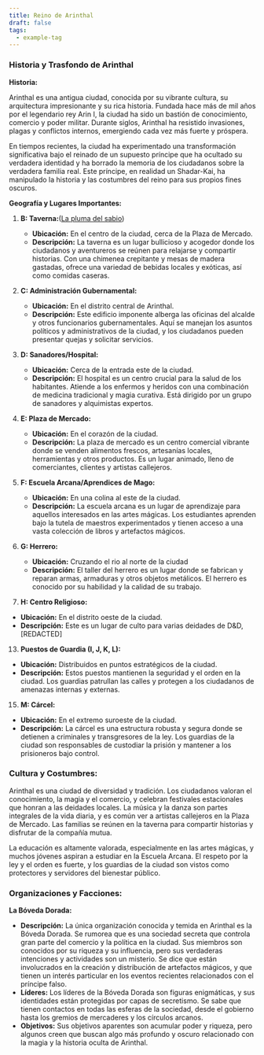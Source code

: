 ```yaml
---
title: Reino de Arinthal
draft: false
tags:
  - example-tag
---
```

 
### Historia y Trasfondo de Arinthal

**Historia:**

Arinthal es una antigua ciudad, conocida por su vibrante cultura, su arquitectura impresionante y su rica historia. Fundada hace más de mil años por el legendario rey Arin I, la ciudad ha sido un bastión de conocimiento, comercio y poder militar. Durante siglos, Arinthal ha resistido invasiones, plagas y conflictos internos, emergiendo cada vez más fuerte y próspera.

En tiempos recientes, la ciudad ha experimentado una transformación significativa bajo el reinado de un supuesto príncipe que ha ocultado su verdadera identidad y ha borrado la memoria de los ciudadanos sobre la verdadera familia real. Este príncipe, en realidad un Shadar-Kai, ha manipulado la historia y las costumbres del reino para sus propios fines oscuros.

**Geografía y Lugares Importantes:**

1. **B: Taverna:**([La pluma del sabio](https://promistakesmkr.github.io/DnD-Public-Garden/Arinthal-Campaign/Lugares/La-pluma-del-sabio))
    
    - **Ubicación:** En el centro de la ciudad, cerca de la Plaza de Mercado.
    - **Descripción:** La taverna es un lugar bullicioso y acogedor donde los ciudadanos y aventureros se reúnen para relajarse y compartir historias. Con una chimenea crepitante y mesas de madera gastadas, ofrece una variedad de bebidas locales y exóticas, así como comidas caseras.
2. **C: Administración Gubernamental:**
    
    - **Ubicación:** En el distrito central de Arinthal.
    - **Descripción:** Este edificio imponente alberga las oficinas del alcalde y otros funcionarios gubernamentales. Aquí se manejan los asuntos políticos y administrativos de la ciudad, y los ciudadanos pueden presentar quejas y solicitar servicios.
3. **D: Sanadores/Hospital:**
    
    - **Ubicación:** Cerca de la entrada este de la ciudad.
    - **Descripción:** El hospital es un centro crucial para la salud de los habitantes. Atiende a los enfermos y heridos con una combinación de medicina tradicional y magia curativa. Está dirigido por un grupo de sanadores y alquimistas expertos.
4. **E: Plaza de Mercado:**
    
    - **Ubicación:** En el corazón de la ciudad.
    - **Descripción:** La plaza de mercado es un centro comercial vibrante donde se venden alimentos frescos, artesanías locales, herramientas y otros productos. Es un lugar animado, lleno de comerciantes, clientes y artistas callejeros.
5. **F: Escuela Arcana/Aprendices de Mago:**
    
    - **Ubicación:** En una colina al este de la ciudad.
    - **Descripción:** La escuela arcana es un lugar de aprendizaje para aquellos interesados en las artes mágicas. Los estudiantes aprenden bajo la tutela de maestros experimentados y tienen acceso a una vasta colección de libros y artefactos mágicos.
6. **G: Herrero:**
    
    - **Ubicación:** Cruzando el rio al norte de la ciudad
    - **Descripción:** El taller del herrero es un lugar donde se fabrican y reparan armas, armaduras y otros objetos metálicos. El herrero es conocido por su habilidad y la calidad de su trabajo.
7. **H: Centro Religioso:**
    

- **Ubicación:** En el distrito oeste de la ciudad.
- **Descripción:** Este es un lugar de culto para varias deidades de D&D, [REDACTED]

13. **Puestos de Guardia (I, J, K, L):**

- **Ubicación:** Distribuidos en puntos estratégicos de la ciudad.
- **Descripción:** Estos puestos mantienen la seguridad y el orden en la ciudad. Los guardias patrullan las calles y protegen a los ciudadanos de amenazas internas y externas.

15. **M: Cárcel:**

- **Ubicación:** En el extremo suroeste de la ciudad.
- **Descripción:** La cárcel es una estructura robusta y segura donde se detienen a criminales y transgresores de la ley. Los guardias de la ciudad son responsables de custodiar la prisión y mantener a los prisioneros bajo control.

### **Cultura y Costumbres:**

Arinthal es una ciudad de diversidad y tradición. Los ciudadanos valoran el conocimiento, la magia y el comercio, y celebran festivales estacionales que honran a las deidades locales. La música y la danza son partes integrales de la vida diaria, y es común ver a artistas callejeros en la Plaza de Mercado. Las familias se reúnen en la taverna para compartir historias y disfrutar de la compañía mutua.

La educación es altamente valorada, especialmente en las artes mágicas, y muchos jóvenes aspiran a estudiar en la Escuela Arcana. El respeto por la ley y el orden es fuerte, y los guardias de la ciudad son vistos como protectores y servidores del bienestar público.

### **Organizaciones y Facciones:**

**La Bóveda Dorada:**

- **Descripción:** La única organización conocida y temida en Arinthal es la Bóveda Dorada. Se rumorea que es una sociedad secreta que controla gran parte del comercio y la política en la ciudad. Sus miembros son conocidos por su riqueza y su influencia, pero sus verdaderas intenciones y actividades son un misterio. Se dice que están involucrados en la creación y distribución de artefactos mágicos, y que tienen un interés particular en los eventos recientes relacionados con el príncipe falso.
- **Líderes:** Los líderes de la Bóveda Dorada son figuras enigmáticas, y sus identidades están protegidas por capas de secretismo. Se sabe que tienen contactos en todas las esferas de la sociedad, desde el gobierno hasta los gremios de mercaderes y los círculos arcanos.
- **Objetivos:** Sus objetivos aparentes son acumular poder y riqueza, pero algunos creen que buscan algo más profundo y oscuro relacionado con la magia y la historia oculta de Arinthal.